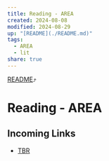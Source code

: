 ```yaml
---
title: Reading - AREA
created: 2024-08-08
modified: 2024-08-29
up: "[README](./README.md)"
tags:
  - AREA
  - lit
share: true
---
```

[README](./README.md)⤴️
# Reading - AREA
## Incoming Links
- [TBR](../TBR.md)

